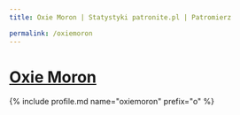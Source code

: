 ```yaml
---
title: Oxie Moron | Statystyki patronite.pl | Patromierz

permalink: /oxiemoron
---
```


# [Oxie Moron](https://patronite.pl/oxiemoron)

{% include profile.md name="oxiemoron" prefix="o" %}
